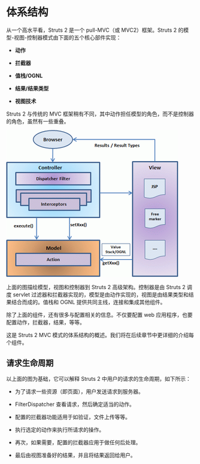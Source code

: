 # 体系结构

从一个高水平看，Struts 2 是一个 pull-MVC（或 MVC2）框架。Struts 2 的模型-视图-控制器模式由下面的五个核心部件实现：

- **动作**

- **拦截器**

- **值栈/OGNL**

- **结果/结果类型**

- **视图技术**

Struts 2 与传统的 MVC 框架稍有不同，其中动作担任模型的角色，而不是控制器的角色，虽然有一些重叠。

![](images/struts_2_architecture.gif)

上面的图描绘模型，视图和控制器到 Struts 2 高级架构。控制器是由 Struts 2 调度 servlet 过滤器和拦截器实现的，模型是由动作实现的，视图是由结果类型和结果结合而成的。值栈和 OGNL 提供共同主线，连接和集成其他组件。

除了上面的组件，还有很多与配置相关的信息。不仅要配置 web 应用程序，也要配置动作，拦截器，结果，等等。

这是 Struts 2 MVC 模式的体系结构的概述。我们将在后续章节中更详细的介绍每个组件。

## 请求生命周期

以上面的图为基础，它可以解释 Struts 2 中用户的请求的生命周期，如下所示：

- 为了请求一些资源（即页面），用户发送请求到服务器。

- FilterDispatcher 查看请求，然后确定适当的动作。

- 配置的拦截器功能适用于如验证，文件上传等等。

- 执行选定的动作来执行所请求的操作。

- 再次，如果需要，配置的拦截器应用于做任何后处理。

- 最后由视图准备好的结果，并且将结果返回给用户。
